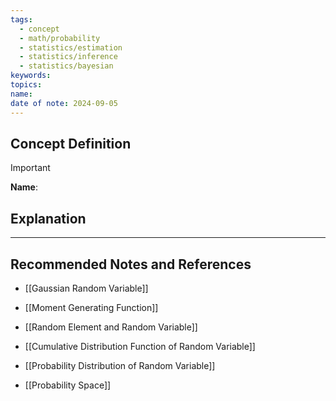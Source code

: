 ```yaml
---
tags:
  - concept
  - math/probability
  - statistics/estimation
  - statistics/inference
  - statistics/bayesian
keywords: 
topics: 
name: 
date of note: 2024-09-05
---
```


## Concept Definition

>[!important]
>**Name**: 



## Explanation





-----------
##  Recommended Notes and References


- [[Gaussian Random Variable]]


- [[Moment Generating Function]]
- [[Random Element and Random Variable]]
- [[Cumulative Distribution Function of Random Variable]]
- [[Probability Distribution of Random Variable]]
- [[Probability Space]]